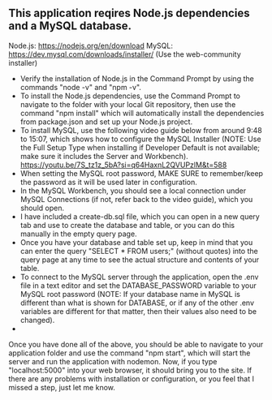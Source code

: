 This application reqires Node.js dependencies and a MySQL database.
- 
Node.js: https://nodejs.org/en/download
MySQL: https://dev.mysql.com/downloads/installer/ (Use the web-community installer)

- Verify the installation of Node.js in the Command Prompt by using the commands "node -v" and "npm -v".
- To install the Node.js dependencies, use the Command Prompt to navigate to the folder with your local Git repository, then use the command "npm install" which will automatically install the dependencies from package.json and set up your Node.js project.
- To install MySQL, use the following video guide below from around 9:48 to 15:07, which shows how to configure the MySQL Installer (NOTE: Use the Full Setup Type when installing if Developer Default is not available; make sure it includes the Server and Workbench).
  https://youtu.be/7S_tz1z_5bA?si=q64HaxnL2QVUPzlM&t=588
- When setting the MySQL root password, MAKE SURE to remember/keep the password as it will be used later in configuration.
- In the MySQL Workbench, you should see a local connection under MySQL Connections (if not, refer back to the video guide), which you should open.
- I have included a create-db.sql file, which you can open in a new query tab and use to create the database and table, or you can do this manually in the empty query page.
- Once you have your database and table set up, keep in mind that you can enter the query "SELECT * FROM users;" (without quotes) into the query page at any time to see the actual structure and contents of your table.
- To connect to the MySQL server through the application, open the .env file in a text editor and set the DATABASE_PASSWORD variable to your MySQL root password (NOTE: If your database name in MySQL is different than what is shown for DATABASE, or if any of the other .env variables are different for that matter, then their values also need to be changed).
-
Once you have done all of the above, you should be able to navigate to your application folder and use the command "npm start", which will start the server and run the application with nodemon. Now, if you type "localhost:5000" into your web browser, it should bring you to the site. If there are any problems with installation or configuration, or you feel that I missed a step, just let me know.
